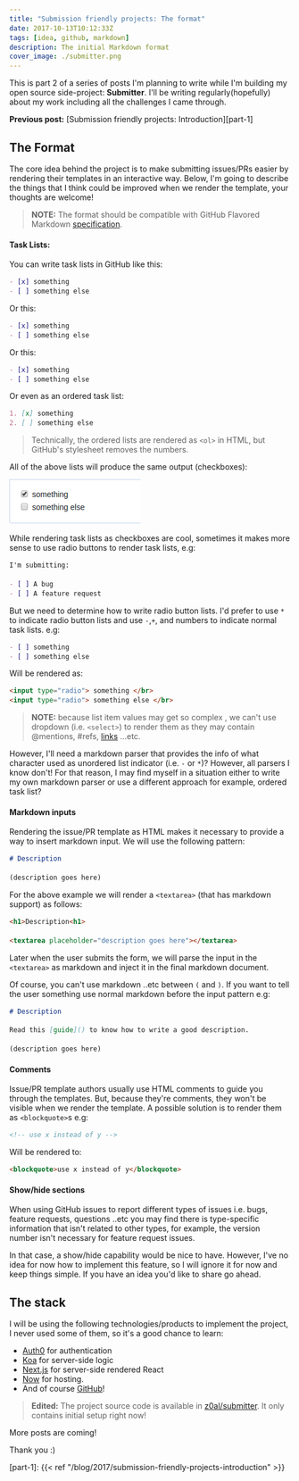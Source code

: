 ```yaml
---
title: "Submission friendly projects: The format"
date: 2017-10-13T10:12:33Z
tags: [idea, github, markdown]
description: The initial Markdown format
cover_image: ./submitter.png
---
```


This is part 2 of a series of posts I'm planning to write while I'm building my open source side-project: **Submitter**. I'll be writing regularly(hopefully) about my work including all the challenges I came through.

**Previous post:** [Submission friendly projects: Introduction][part-1]

## The Format

The core idea behind the project is to make submitting issues/PRs easier by rendering their templates in an interactive way. Below, I'm going to describe the things that I think could be improved when we render the template, your thoughts are welcome!

> **NOTE:** The format should be compatible with GitHub Flavored Markdown [specification](https://github.github.com/gfm/).

#### Task Lists:

You can write task lists in GitHub like this:

```markdown
- [x] something
- [ ] something else
```

Or this:

```markdown
- [x] something
- [ ] something else
```

Or this:

```markdown
- [x] something
- [ ] something else
```

Or even as an ordered task list:

```markdown
1. [x] something
2. [ ] something else
```

> Technically, the ordered lists are rendered as `<ol>` in HTML, but GitHub's stylesheet removes the numbers.

All of the above lists will produce the same output (checkboxes):

![Task List](./task-list.png)

While rendering task lists as checkboxes are cool, sometimes it makes more sense to use radio buttons to render task lists, e.g:

```markdown
I'm submitting:

- [ ] A bug
- [ ] A feature request
```

But we need to determine how to write radio button lists. I'd prefer to use `*` to indicate radio button lists and use `-`,`+`, and numbers to indicate normal task lists. e.g:

```markdown
- [ ] something
- [ ] something else
```

Will be rendered as:

```HTML
<input type="radio"> something </br>
<input type="radio"> something else </br>
```

> **NOTE:** because list item values may get so complex , we can't use dropdown (i.e. `<select>`) to render them as they may contain @mentions, #refs, [links]() ...etc.

However, I'll need a markdown parser that provides the info of what character used as unordered list indicator (i.e. `-` or `*`)? However, all parsers I know don't! For that reason, I may find myself in a situation either to write my own markdown parser or use a different approach for example, ordered task list?

#### Markdown inputs

Rendering the issue/PR template as HTML makes it necessary to provide a way to insert markdown input. We will use the following pattern:

```markdown
# Description

(description goes here)
```

For the above example we will render a `<textarea>` (that has markdown support) as follows:

```HTML
<h1>Description<h1>

<textarea placeholder="description goes here"></textarea>
```

Later when the user submits the form, we will parse the input in the `<textarea>` as markdown and inject it in the final markdown document.

Of course, you can't use markdown ..etc between `(` and `)`. If you want to tell the user something use normal markdown before the input pattern e.g:

```markdown
# Description

Read this [guide]() to know how to write a good description.

(description goes here)
```

#### Comments

Issue/PR template authors usually use HTML comments to guide you through the templates. But, because they're comments, they won't be visible when we render the template. A possible solution is to render them as `<blockquote>`s e.g:

```markdown
<!-- use x instead of y -->
```

Will be rendered to:

```HTML
<blockquote>use x instead of y</blockquote>
```

#### Show/hide sections

When using GitHub issues to report different types of issues i.e. bugs, feature requests, questions ..etc you may find there is type-specific information that isn't related to other types, for example, the version number isn't necessary for feature request issues.

In that case, a show/hide capability would be nice to have. However, I've no idea for now how to implement this feature, so I will ignore it for now and keep things simple. If you have an idea you'd like to share go ahead.

## The stack

I will be using the following technologies/products to implement the project, I never used some of them, so it's a good chance to learn:

- [Auth0](https://auth0.com) for authentication
- [Koa](koajs.com) for server-side logic
- [Next.js](https://github.com/zeit/next.js) for server-side rendered React
- [Now](now.sh) for hosting.
- And of course [GitHub](https://github.com)!

> **Edited:** The project source code is available in [z0al/submitter](https://github.com/z0al/submitter). It only contains initial setup right now!

More posts are coming!

Thank you :)

[part-1]: {{< ref "/blog/2017/submission-friendly-projects-introduction" >}}
